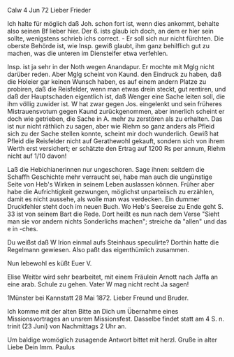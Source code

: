  Calw 4 Jun 72
Lieber Frieder

Ich halte für möglich daß Joh. schon fort ist, wenn dies ankommt, behalte also seinen Bf lieber hier. Der 6. ists glaub ich doch, an dem er hier sein sollte, wenigstens schrieb ichs correct. - Er soll sich nur nicht fürchten. Die oberste Behörde ist, wie Insp. gewiß glaubt, ihm ganz behilflich gut zu machen, was die unteren im Diensteifer etwa verfehlen.

Insp. ist ja sehr in der Noth wegen Anandapur. Er mochte mit Mglg nicht darüber reden. Aber Mglg scheint von Kaund. den Eindruck zu haben, daß die Holeier gar keinen Wunsch haben, es auf einem andern Platze zu probiren, daß die Reisfelder, wenn man etwas drein steckt, gut rentiren, und daß der Hauptschaden eigentlich ist, daß Wenger eine Sache leiten soll, die ihm völlig zuwider ist. W hat zwar gegen Jos. eingelenkt und sein früheres Mistrauensvotum gegen Kaund zurückgenommen, aber innerlich scheint er doch wie getrieben, die Sache in A. mehr zu zerstören als zu erhalten. Das ist nur nicht räthlich zu sagen, aber wie Riehm so ganz anders als Pfleid sich zu der Sache stellen konnte, scheint mir doch wunderlich. Gewiß hat Pfleid die Reisfelder nicht auf Gerathewohl gekauft, sondern sich von ihrem Werth erst versichert; er schätzte den Ertrag auf 1200 Rs per annum, Riehm nicht auf 1/10 davon!

Laß die Hebichianerinnen nur ungeschoren. Sage ihnen: seitdem die Schaffh Geschichte mehr verraucht sei, habe man auch die ungünstige Seite von Heb's Wirken in seinem Leben auslassen können. Früher aber habe die Aufrichtigkeit gezwungen, möglichst unparteiisch zu erzählen, damit es nicht aussehe, als wolle man was verdecken. Ein dummer Druckfehler steht doch im neuen Buch. Wo Heb's Seereise zu Ende geht S. 33 ist von seinem Bart die Rede. Dort heißt es nun nach dem Verse "Sieht man sie vor andern nichts Sonderlichs machen"; streiche da "allen" und das e in -ches.

Du weißst daß W Irion einmal aufs Steinhaus speculirte? Dorthin hatte die Regelmann gewiesen. Also paßt das eigenthümlich zusammen.

 Nun lebewohl es küßt
 Euer V.

Elise Weitbr wird sehr bearbeitet, mit einem Fräulein Arnott nach Jaffa an eine arab. Schule zu gehen. Vater W mag nicht recht Ja sagen! 


 1Münster bei Kannstatt 28 Mai 1872.
Lieber Freund und Bruder.

Ich komme mit der alten Bitte an Dich um Übernahme eines Missionsvortrages an unsrem Missionsfest. Dasselbe findet statt am 4 S. n. trinit (23 Juni) von Nachmittags 2 Uhr an.

Um baldige womöglich zusagende Antwort bittet mit herzl. Gruße  in alter Liebe
 Dein
 Imm. Paulus
